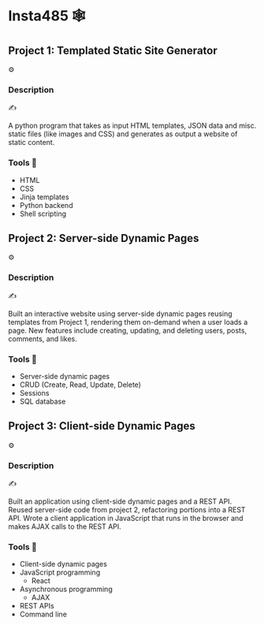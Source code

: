 Insta485 🕸️
===========================

<h2>Project 1: Templated Static Site Generator</h2> ⚙️

<h3>Description</h3> ✍️
<p>A python program that takes as input HTML templates, JSON data and misc. static files (like images and CSS) and generates as output a website of static content.</p>

### Tools 🔨
- HTML
- CSS
- Jinja templates
- Python backend
- Shell scripting


<h2>Project 2: Server-side Dynamic Pages</h2> ⚙️

<h3>Description</h3> ✍️
<p>Built an interactive website using server-side dynamic pages reusing templates from Project 1, rendering them on-demand when a user loads a page. New features include creating, updating, and deleting users, posts, comments, and likes.</p>

### Tools 🔨
- Server-side dynamic pages
- CRUD (Create, Read, Update, Delete)
- Sessions
- SQL database


<h2>Project 3: Client-side Dynamic Pages</h2> ⚙️

<h3>Description</h3> ✍️
<p>Built an application using client-side dynamic pages and a REST API. Reused server-side code from project 2, refactoring portions into a REST API. Wrote a client application in JavaScript that runs in the browser and makes AJAX calls to the REST API.</p>

### Tools 🔨
- Client-side dynamic pages
- JavaScript programming
  - React
- Asynchronous programming
  - AJAX
- REST APIs
- Command line
